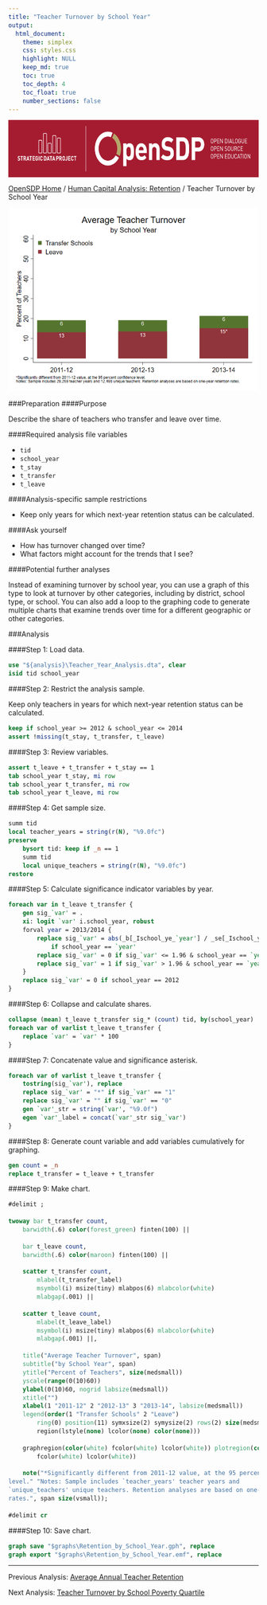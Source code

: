 ```yaml
---
title: "Teacher Turnover by School Year"
output: 
  html_document:
    theme: simplex
    css: styles.css
    highlight: NULL
    keep_md: true
    toc: true
    toc_depth: 4
    toc_float: true
    number_sections: false
---
```







<div class="navbar navbar-default navbar-fixed-top" id="logo">
<div class="container">
<img src="OpenSDP-Banner_crimson.jpg" style="display: block; margin: 0 auto; height: 115px;">
</div>
</div>

[OpenSDP Home]() / [Human Capital Analysis: Retention](Human_Capital_Analysis_Retention.html) / Teacher Turnover by School Year

![](Teacher_Turnover_by_School_Year.png)

###Preparation
####Purpose

Describe the share of teachers who transfer and leave over time.

####Required analysis file variables

 - `tid`
 - `school_year`
 - `t_stay`
 - `t_transfer`
 - `t_leave`


####Analysis-specific sample restrictions

 - Keep only years for which next-year retention status can be calculated.


####Ask yourself

 - How has turnover changed over time?
 - What factors might account for the trends that I see?


####Potential further analyses

Instead of examining turnover by school year, you can use a graph of this type to look at turnover by other categories, including by district, school type, or school. You can also add a loop to the graphing code to generate multiple charts that examine trends over time for a different geographic or other categories.

###Analysis

####Step 1: Load data.


```stata
use "${analysis}\Teacher_Year_Analysis.dta", clear
isid tid school_year
```


####Step 2: Restrict the analysis sample.

Keep only teachers in years for which next-year retention status can be calculated.


```stata
keep if school_year >= 2012 & school_year <= 2014 
assert !missing(t_stay, t_transfer, t_leave)
```


####Step 3: Review variables.


```stata
assert t_leave + t_transfer + t_stay == 1
tab school_year t_stay, mi row
tab school_year t_transfer, mi row
tab school_year t_leave, mi row
```


####Step 4: Get sample size.


```stata
summ tid
local teacher_years = string(r(N), "%9.0fc")
preserve
	bysort tid: keep if _n == 1
	summ tid
	local unique_teachers = string(r(N), "%9.0fc")
restore
```


####Step 5: Calculate significance indicator variables by year.


```stata
foreach var in t_leave t_transfer {
	gen sig_`var' = .
	xi: logit `var' i.school_year, robust
	forval year = 2013/2014 {
		replace sig_`var' = abs(_b[_Ischool_ye_`year'] / _se[_Ischool_ye_`year']) ///
			if school_year == `year'
		replace sig_`var' = 0 if sig_`var' <= 1.96 & school_year == `year'
		replace sig_`var' = 1 if sig_`var' > 1.96 & school_year == `year'
	}
	replace sig_`var' = 0 if school_year == 2012
}
```


####Step 6: Collapse and calculate shares.


```stata
collapse (mean) t_leave t_transfer sig_* (count) tid, by(school_year)
foreach var of varlist t_leave t_transfer {
	replace `var' = `var' * 100
}
```


####Step 7: Concatenate value and significance asterisk.


```stata
foreach var of varlist t_leave t_transfer {
	tostring(sig_`var'), replace
	replace sig_`var' = "*" if sig_`var' == "1"
	replace sig_`var' = "" if sig_`var' == "0"
	gen `var'_str = string(`var', "%9.0f")
	egen `var'_label = concat(`var'_str sig_`var')
}
```


####Step 8: Generate count variable and add variables cumulatively for graphing.


```stata
gen count = _n
replace t_transfer = t_leave + t_transfer
```


####Step 9: Make chart.


```stata
#delimit ;

twoway bar t_transfer count,
	barwidth(.6) color(forest_green) finten(100) ||
	
	bar t_leave count,
	barwidth(.6) color(maroon) finten(100) ||
	
	scatter t_transfer count,
		mlabel(t_transfer_label) 
		msymbol(i) msize(tiny) mlabpos(6) mlabcolor(white) 
		mlabgap(.001) ||

	scatter t_leave count,
		mlabel(t_leave_label) 
		msymbol(i) msize(tiny) mlabpos(6) mlabcolor(white) 
		mlabgap(.001) ||,
		
	title("Average Teacher Turnover", span)
	subtitle("by School Year", span)  
	ytitle("Percent of Teachers", size(medsmall)) 
	yscale(range(0(10)60)) 
	ylabel(0(10)60, nogrid labsize(medsmall)) 
	xtitle("")
	xlabel(1 "2011-12" 2 "2012-13" 3 "2013-14", labsize(medsmall))
	legend(order(1 "Transfer Schools" 2 "Leave")
		ring(0) position(11) symxsize(2) symysize(2) rows(2) size(medsmall) 
		region(lstyle(none) lcolor(none) color(none))) 
	
	graphregion(color(white) fcolor(white) lcolor(white)) plotregion(color(white) 
		fcolor(white) lcolor(white))
	
	note("*Significantly different from 2011-12 value, at the 95 percent confidence
level." "Notes: Sample includes `teacher_years' teacher years and
`unique_teachers' unique teachers. Retention analyses are based on one-year retention
rates.", span size(vsmall)); 

#delimit cr
```


####Step 10: Save chart.


```stata
graph save "$graphs\Retention_by_School_Year.gph", replace 
graph export "$graphs\Retention_by_School_Year.emf", replace
```



---

Previous Analysis: [Average Annual Teacher Retention](Average_Annual_Teacher_Retention.html)

Next Analysis: [Teacher Turnover by School Poverty Quartile](Teacher_Turnover_by_School_Poverty_Quartile.html)
